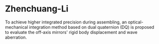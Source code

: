 # Zhenchuang-Li
To achieve higher integrated precision during assembling, an optical-mechanical integration method based on dual quaternion (DQ) is proposed  to evaluate the off-axis mirrors' rigid body displacement and wave aberration.
